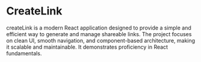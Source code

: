 # CreateLink
createLink is a modern React application designed to provide a simple and efficient way to generate and manage shareable links. The project focuses on clean UI, smooth navigation, and component-based architecture, making it scalable and maintainable. It demonstrates proficiency in React fundamentals.
